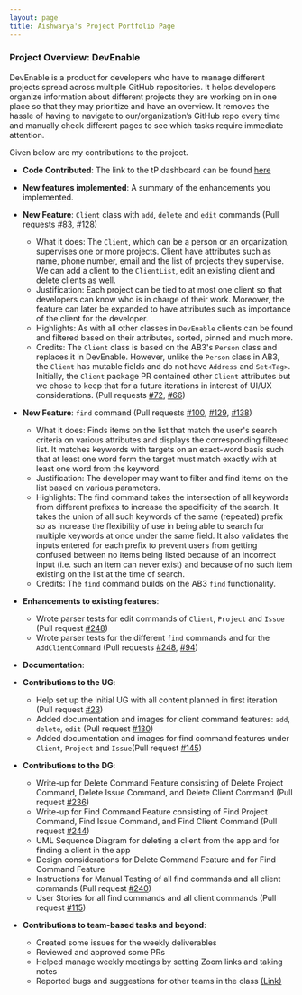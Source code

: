 ```yaml
---
layout: page
title: Aishwarya's Project Portfolio Page
---
```


### Project Overview: DevEnable

DevEnable is a product for developers who have to manage different projects spread across multiple GitHub
repositories. It helps developers organize information about different projects they are working on in one place so
that they may prioritize and have an overview. It removes the hassle of having to navigate to our/organization’s
GitHub repo every time and manually check different pages to see which tasks require immediate attention.

Given below are my contributions to the project.

* **Code Contributed**: The link to the tP dashboard can be found [here](https://nus-cs2103-ay2223s1.github.io/tp-dashboard/?search=aishwarya-hariharan-iyer&breakdown=true&sort=groupTitle&sortWithin=title&since=2022-09-16&timeframe=commit&mergegroup=&groupSelect=groupByRepos&checkedFileTypes=docs~functional-code~test-code~other)

* **New features implemented**: A summary of the enhancements you implemented.
  
* **New Feature**: `Client` class with `add`, `delete` and `edit` commands (Pull requests [\#83](https://github.com/AY2223S1-CS2103-F13-1/tp/pull/83), [\#128](https://github.com/AY2223S1-CS2103-F13-1/tp/pull/128))
    * What it does: The `Client`, which can be a person or an organization, supervises one or more projects.
      Client have attributes such as name, phone number, email and the list of projects they supervise. We can
      add a client to the `ClientList`, edit an existing client and delete clients as well.
    * Justification: Each project can be tied to at most one client so that developers can know who is in charge
      of their work. Moreover, the feature can later be expanded to have attributes such as importance of the
      client for the developer. 
    * Highlights: As with all other classes in `DevEnable` clients can be found and filtered based on their
      attributes, sorted, pinned and much more.
    * Credits: The `Client` class is based on the AB3's `Person` class and replaces it in DevEnable. However,
      unlike the `Person` class in AB3, the `Client` has mutable fields and do not have `Address`
      and `Set<Tag>`. Initially, the `Client` package PR contained other `Client` attributes but we chose to
      keep that for a future iterations in interest of UI/UX considerations. (Pull requests [\#72](https://github.com/AY2223S1-CS2103-F13-1/tp/pull/72), [\#66](https://github.com/AY2223S1-CS2103-F13-1/tp/pull/66))

* **New Feature**: `find` command (Pull requests [\#100](https://github.com/AY2223S1-CS2103-F13-1/tp/pull/100), [\#129](https://github.com/AY2223S1-CS2103-F13-1/tp/pull/129), [\#138](https://github.com/AY2223S1-CS2103-F13-1/tp/pull/138))
    * What it does: Finds items on the list that match the user's search criteria on various attributes and
      displays the corresponding filtered list. It matches keywords with targets on an exact-word basis such
      that at least one word form the target must match exactly with at least one word from the keyword. 
    * Justification: The developer may want to filter and find items on the list based on various parameters.
    * Highlights: The find command takes the intersection of all keywords from different prefixes to increase 
      the specificity of the search. It takes the union of all such keywords of the same (repeated) prefix so as 
      increase the flexibility of use in being able to search for multiple keywords at once under the same field.
      It also validates the inputs entered for each prefix to prevent users from getting confused between no 
      items being listed because of an incorrect input (i.e. such an item can never exist) and because of no 
      such item existing on the list at the time of search.
    * Credits: The `find` command builds on the AB3 `find` functionality.

* **Enhancements to existing features**:
    * Wrote parser tests for edit commands of `Client`, `Project` and `Issue` (Pull request [\#248](https://github.com/AY2223S1-CS2103-F13-1/tp/pull/248))
    * Wrote parser tests for the different `find` commands and for the `AddClientCommand` (Pull requests [\#248](https://github.com/AY2223S1-CS2103-F13-1/tp/pull/248), [\#94](https://github.com/AY2223S1-CS2103-F13-1/tp/pull/94))

* **Documentation**:

* **Contributions to the UG**:
    * Help set up the initial UG with all content planned in first iteration (Pull request [\#23](https://github.com/AY2223S1-CS2103-F13-1/tp/pull/23))
    * Added documentation and images for client command features: `add`, `delete`, `edit` (Pull request [\#130](https://github.com/AY2223S1-CS2103-F13-1/tp/pull/130))
    * Added documentation and images for find command features under `Client`, `Project` and `Issue`(Pull request [\#145](https://github.com/AY2223S1-CS2103-F13-1/tp/pull/145))

* **Contributions to the DG**:
    * Write-up for Delete Command Feature consisting of Delete Project Command, Delete Issue Command, and Delete
      Client Command (Pull request [\#236](https://github.com/AY2223S1-CS2103-F13-1/tp/pull/236))
    * Write-up for Find Command Feature consisting of Find Project Command, Find Issue Command, and Find Client 
      Command (Pull request [\#244](https://github.com/AY2223S1-CS2103-F13-1/tp/pull/244))
    * UML Sequence Diagram for deleting a client from the app and for finding a client in the app
    * Design considerations for Delete Command Feature and for Find Command Feature 
    * Instructions for Manual Testing of all find commands and all client commands (Pull request [\#240](https://github.com/AY2223S1-CS2103-F13-1/tp/pull/240))
    * User Stories for all find commands and all client commands (Pull request [\#115](https://github.com/AY2223S1-CS2103-F13-1/tp/pull/115))

* **Contributions to team-based tasks and beyond**:
    * Created some issues for the weekly deliverables
    * Reviewed and approved some PRs
    * Helped manage weekly meetings by setting Zoom links and taking notes
    * Reported bugs and suggestions for other teams in the class [(Link)](https://github.com/Aishwarya-Hariharan-Iyer/ped/issues)
